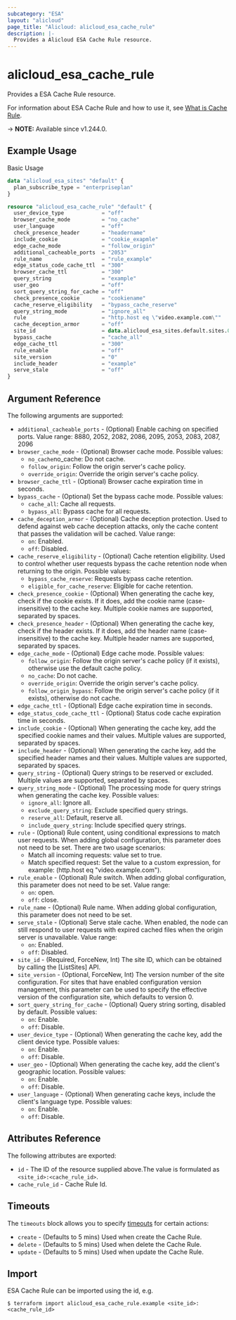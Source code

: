 ```yaml
---
subcategory: "ESA"
layout: "alicloud"
page_title: "Alicloud: alicloud_esa_cache_rule"
description: |-
  Provides a Alicloud ESA Cache Rule resource.
---
```


# alicloud_esa_cache_rule

Provides a ESA Cache Rule resource.



For information about ESA Cache Rule and how to use it, see [What is Cache Rule](https://next.api.alibabacloud.com/document/ESA/2024-09-10/CreateCacheRule).

-> **NOTE:** Available since v1.244.0.

## Example Usage

Basic Usage

```terraform
data "alicloud_esa_sites" "default" {
  plan_subscribe_type = "enterpriseplan"
}

resource "alicloud_esa_cache_rule" "default" {
  user_device_type            = "off"
  browser_cache_mode          = "no_cache"
  user_language               = "off"
  check_presence_header       = "headername"
  include_cookie              = "cookie_exapmle"
  edge_cache_mode             = "follow_origin"
  additional_cacheable_ports  = "2053"
  rule_name                   = "rule_example"
  edge_status_code_cache_ttl  = "300"
  browser_cache_ttl           = "300"
  query_string                = "example"
  user_geo                    = "off"
  sort_query_string_for_cache = "off"
  check_presence_cookie       = "cookiename"
  cache_reserve_eligibility   = "bypass_cache_reserve"
  query_string_mode           = "ignore_all"
  rule                        = "http.host eq \"video.example.com\""
  cache_deception_armor       = "off"
  site_id                     = data.alicloud_esa_sites.default.sites.0.id
  bypass_cache                = "cache_all"
  edge_cache_ttl              = "300"
  rule_enable                 = "off"
  site_version                = "0"
  include_header              = "example"
  serve_stale                 = "off"
}
```

## Argument Reference

The following arguments are supported:
* `additional_cacheable_ports` - (Optional) Enable caching on specified ports. Value range: 8880, 2052, 2082, 2086, 2095, 2053, 2083, 2087, 2096
* `browser_cache_mode` - (Optional) Browser cache mode. Possible values:
  - `no_cache`no_cache: Do not cache.
  - `follow_origin`: Follow the origin server's cache policy.
  - `override_origin`: Override the origin server's cache policy.
* `browser_cache_ttl` - (Optional) Browser cache expiration time in seconds.
* `bypass_cache` - (Optional) Set the bypass cache mode. Possible values:
  - `cache_all`: Cache all requests.
  - `bypass_all`: Bypass cache for all requests.
* `cache_deception_armor` - (Optional) Cache deception protection. Used to defend against web cache deception attacks, only the cache content that passes the validation will be cached. Value range:
  - `on`: Enabled.
  - `off`: Disabled.
* `cache_reserve_eligibility` - (Optional) Cache retention eligibility. Used to control whether user requests bypass the cache retention node when returning to the origin. Possible values:
  - `bypass_cache_reserve`: Requests bypass cache retention.
  - `eligible_for_cache_reserve`: Eligible for cache retention.
* `check_presence_cookie` - (Optional) When generating the cache key, check if the cookie exists. If it does, add the cookie name (case-insensitive) to the cache key. Multiple cookie names are supported, separated by spaces.
* `check_presence_header` - (Optional) When generating the cache key, check if the header exists. If it does, add the header name (case-insensitive) to the cache key. Multiple header names are supported, separated by spaces.
* `edge_cache_mode` - (Optional) Edge cache mode. Possible values:
  - `follow_origin`: Follow the origin server's cache policy (if it exists), otherwise use the default cache policy.
  - `no_cache`: Do not cache.
  - `override_origin`: Override the origin server's cache policy.
  - `follow_origin_bypass`: Follow the origin server's cache policy (if it exists), otherwise do not cache.
* `edge_cache_ttl` - (Optional) Edge cache expiration time in seconds.
* `edge_status_code_cache_ttl` - (Optional) Status code cache expiration time in seconds.
* `include_cookie` - (Optional) When generating the cache key, add the specified cookie names and their values. Multiple values are supported, separated by spaces.
* `include_header` - (Optional) When generating the cache key, add the specified header names and their values. Multiple values are supported, separated by spaces.
* `query_string` - (Optional) Query strings to be reserved or excluded. Multiple values are supported, separated by spaces.
* `query_string_mode` - (Optional) The processing mode for query strings when generating the cache key. Possible values:
  - `ignore_all`: Ignore all.
  - `exclude_query_string`: Exclude specified query strings.
  - `reserve_all`: Default, reserve all.
  - `include_query_string`: Include specified query strings.
* `rule` - (Optional) Rule content, using conditional expressions to match user requests. When adding global configuration, this parameter does not need to be set. There are two usage scenarios:
  - Match all incoming requests: value set to true.
  - Match specified request: Set the value to a custom expression, for example: (http.host eq \"video.example.com\").
* `rule_enable` - (Optional) Rule switch. When adding global configuration, this parameter does not need to be set. Value range:
  - `on`: open.
  - `off`: close.
* `rule_name` - (Optional) Rule name. When adding global configuration, this parameter does not need to be set.
* `serve_stale` - (Optional) Serve stale cache. When enabled, the node can still respond to user requests with expired cached files when the origin server is unavailable. Value range:
  - `on`: Enabled.
  - `off`: Disabled.
* `site_id` - (Required, ForceNew, Int) The site ID, which can be obtained by calling the [ListSites] API.
* `site_version` - (Optional, ForceNew, Int) The version number of the site configuration. For sites that have enabled configuration version management, this parameter can be used to specify the effective version of the configuration site, which defaults to version 0.
* `sort_query_string_for_cache` - (Optional) Query string sorting, disabled by default. Possible values:
  - `on`: Enable.
  - `off`: Disable.
* `user_device_type` - (Optional) When generating the cache key, add the client device type. Possible values:
  - `on`: Enable.
  - `off`: Disable.
* `user_geo` - (Optional) When generating the cache key, add the client's geographic location. Possible values:
  - `on`: Enable.
  - `off`: Disable.
* `user_language` - (Optional) When generating cache keys, include the client's language type. Possible values:
  - `on`: Enable.
  - `off`: Disable.

## Attributes Reference

The following attributes are exported:
* `id` - The ID of the resource supplied above.The value is formulated as `<site_id>:<cache_rule_id>`.
* `cache_rule_id` - Cache Rule Id.

## Timeouts

The `timeouts` block allows you to specify [timeouts](https://www.terraform.io/docs/configuration-0-11/resources.html#timeouts) for certain actions:
* `create` - (Defaults to 5 mins) Used when create the Cache Rule.
* `delete` - (Defaults to 5 mins) Used when delete the Cache Rule.
* `update` - (Defaults to 5 mins) Used when update the Cache Rule.

## Import

ESA Cache Rule can be imported using the id, e.g.

```shell
$ terraform import alicloud_esa_cache_rule.example <site_id>:<cache_rule_id>
```